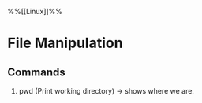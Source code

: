 %%[[Linux]]%%
# File Manipulation
## Commands
1. pwd (Print working directory) -> shows where we are.